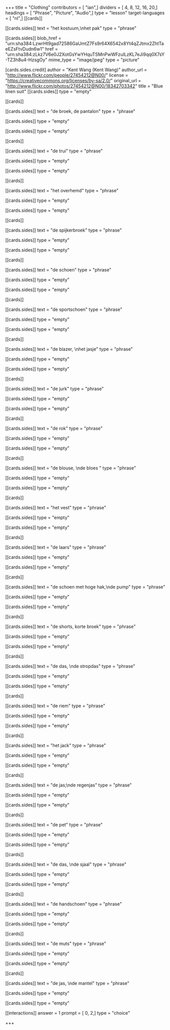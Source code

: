 +++
title = "Clothing"
contributors = [ "ian",]
dividers = [ 4, 8, 12, 16, 20,]
headings = [ "Phrase", "Picture", "Audio",]
type = "lesson"
target-languages = [ "nl",]
[[cards]]

[[cards.sides]]
text = "het kostuum,\nhet pak"
type = "phrase"

[[cards.sides]]
blob_href = "urn:sha384:LzwrHt9gad72586GaUmtZ7Fs9r64X6542x8Yt4qZJtmx2ZhtTaeEZsFtvDudn6w1"
href = "urn:sha384:zLkz7V6e0J2XotGsYwYHquTSMnPwWFzulLzKL7eJi9qq0X7sY-TZ3h8u4-HzsgOy"
mime_type = "image/jpeg"
type = "picture"

[cards.sides.credit]
author = "Kent Wang (Kent Wang)"
author_url = "http://www.flickr.com/people/27454212@N00/"
license = "https://creativecommons.org/licenses/by-sa/2.0/"
original_url = "http://www.flickr.com/photos/27454212@N00/18342703342"
title = "Blue linen suit"
[[cards.sides]]
type = "empty"

[[cards]]

[[cards.sides]]
text = "de broek, de pantalon"
type = "phrase"

[[cards.sides]]
type = "empty"

[[cards.sides]]
type = "empty"

[[cards]]

[[cards.sides]]
text = "de trui"
type = "phrase"

[[cards.sides]]
type = "empty"

[[cards.sides]]
type = "empty"

[[cards]]

[[cards.sides]]
text = "het overhemd"
type = "phrase"

[[cards.sides]]
type = "empty"

[[cards.sides]]
type = "empty"

[[cards]]

[[cards.sides]]
text = "de spijkerbroek"
type = "phrase"

[[cards.sides]]
type = "empty"

[[cards.sides]]
type = "empty"

[[cards]]

[[cards.sides]]
text = "de schoen"
type = "phrase"

[[cards.sides]]
type = "empty"

[[cards.sides]]
type = "empty"

[[cards]]

[[cards.sides]]
text = "de sportschoen"
type = "phrase"

[[cards.sides]]
type = "empty"

[[cards.sides]]
type = "empty"

[[cards]]

[[cards.sides]]
text = "de blazer, \nhet jasje"
type = "phrase"

[[cards.sides]]
type = "empty"

[[cards.sides]]
type = "empty"

[[cards]]

[[cards.sides]]
text = "de jurk"
type = "phrase"

[[cards.sides]]
type = "empty"

[[cards.sides]]
type = "empty"

[[cards]]

[[cards.sides]]
text = "de rok"
type = "phrase"

[[cards.sides]]
type = "empty"

[[cards.sides]]
type = "empty"

[[cards]]

[[cards.sides]]
text = "de blouse, \nde bloes "
type = "phrase"

[[cards.sides]]
type = "empty"

[[cards.sides]]
type = "empty"

[[cards]]

[[cards.sides]]
text = "het vest"
type = "phrase"

[[cards.sides]]
type = "empty"

[[cards.sides]]
type = "empty"

[[cards]]

[[cards.sides]]
text = "de laars"
type = "phrase"

[[cards.sides]]
type = "empty"

[[cards.sides]]
type = "empty"

[[cards]]

[[cards.sides]]
text = "de schoen met hoge hak,\nde pump"
type = "phrase"

[[cards.sides]]
type = "empty"

[[cards.sides]]
type = "empty"

[[cards]]

[[cards.sides]]
text = "de shorts, korte broek"
type = "phrase"

[[cards.sides]]
type = "empty"

[[cards.sides]]
type = "empty"

[[cards]]

[[cards.sides]]
text = "de das, \nde stropdas"
type = "phrase"

[[cards.sides]]
type = "empty"

[[cards.sides]]
type = "empty"

[[cards]]

[[cards.sides]]
text = "de riem"
type = "phrase"

[[cards.sides]]
type = "empty"

[[cards.sides]]
type = "empty"

[[cards]]

[[cards.sides]]
text = "het jack"
type = "phrase"

[[cards.sides]]
type = "empty"

[[cards.sides]]
type = "empty"

[[cards]]

[[cards.sides]]
text = "de jas;\nde regenjas"
type = "phrase"

[[cards.sides]]
type = "empty"

[[cards.sides]]
type = "empty"

[[cards]]

[[cards.sides]]
text = "de pet"
type = "phrase"

[[cards.sides]]
type = "empty"

[[cards.sides]]
type = "empty"

[[cards]]

[[cards.sides]]
text = "de das, \nde sjaal"
type = "phrase"

[[cards.sides]]
type = "empty"

[[cards.sides]]
type = "empty"

[[cards]]

[[cards.sides]]
text = "de handschoen"
type = "phrase"

[[cards.sides]]
type = "empty"

[[cards.sides]]
type = "empty"

[[cards]]

[[cards.sides]]
text = "de muts"
type = "phrase"

[[cards.sides]]
type = "empty"

[[cards.sides]]
type = "empty"

[[cards]]

[[cards.sides]]
text = "de jas, \nde mantel"
type = "phrase"

[[cards.sides]]
type = "empty"

[[cards.sides]]
type = "empty"

[[interactions]]
answer = 1
prompt = [ 0, 2,]
type = "choice"

+++
